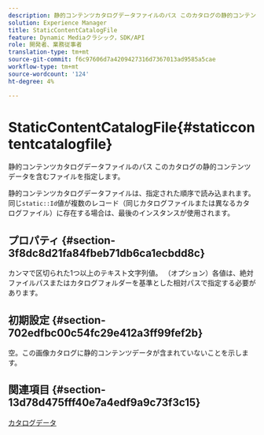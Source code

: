 ```yaml
---
description: 静的コンテンツカタログデータファイルのパス このカタログの静的コンテンツデータを含むファイルを指定します。
solution: Experience Manager
title: StaticContentCatalogFile
feature: Dynamic Mediaクラシック，SDK/API
role: 開発者、業務従事者
translation-type: tm+mt
source-git-commit: f6c97606d7a4209427316d7367013ad9585a5cae
workflow-type: tm+mt
source-wordcount: '124'
ht-degree: 4%

---
```



# StaticContentCatalogFile{#staticcontentcatalogfile}

静的コンテンツカタログデータファイルのパス このカタログの静的コンテンツデータを含むファイルを指定します。

静的コンテンツカタログデータファイルは、指定された順序で読み込まれます。 同じ`static::Id`値が複数のレコード（同じカタログファイルまたは異なるカタログファイル）に存在する場合は、最後のインスタンスが使用されます。

## プロパティ {#section-3f8dc8d21fa84fbeb71db6ca1ecbdd8c}

カンマで区切られた1つ以上のテキスト文字列値。 （オプション）各値は、絶対ファイルパスまたはカタログフォルダーを基準とした相対パスで指定する必要があります。

## 初期設定 {#section-702edfbc00c54fc29e412a3ff99fef2b}

空。この画像カタログに静的コンテンツデータが含まれていないことを示します。

## 関連項目 {#section-13d78d475fff40e7a4edf9a9c73f3c15}

[カタログデータ](../../../../../is-api/image-catalog/image-serving-api-ref/c-image-catalog-reference/c-overview/c-catalog-data-fields/c-catalog-data-fields.md#concept-b19581028ec44f98b9f5943624403d29)
